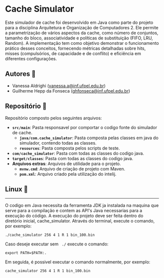 # Cache Simulator
Este simulador de cache foi desenvolvido em Java como parte do projeto para a disciplina Arquitetura e Organização de Computadores 2. Ele permite a parametrização de vários aspectos da cache, como número de conjuntos, tamanho do bloco, associatividade e políticas de substituição (FIFO, LRU, Random). A implementação tem como objetivo demonstrar o funcionamento prático desses conceitos, fornecendo métricas detalhadas sobre hits, misses (compulsórios, de capacidade e de conflito) e eficiência em diferentes configurações.

## Autores :busts_in_silhouette:
- Vanessa Aldrighi ([vanessa.a@inf.ufpel.edu.br](mailto:vanessa.a@inf.ufpel.edu.br))
- Guilherme Hepp da Fonseca ([ghfonseca@inf.ufpel.edu.br](mailto:ghfonseca@inf.ufpel.edu.br))


## Repositório :file_folder:
Repositório composto pelos seguintes arquivos:
- **`src/main`**: Pasta responsavel por comportar o codigo fonte do simulador de cache.
  - **`java/com.cache_simulator`**: Pasta composta pelas classes em java do simulador, contendo todas as classes.
  - **`resources`**: Pasta composta pelos scripts de teste.
- **`com/cache_simulator`**: Pasta com todas as classes do codigo java.
- **`target/classes`**: Pasta com todas as classes do codigo java.
- **Arquivos extras**: Arquivos de utilidade para o projeto.
  - **`mvnw.cmd`**: Arquivo de criação de projeto com Maven.
  - **`pom.xml`**: Arquivo criado pela utilização do intelij.

## Linux :penguin:

*****
O codigo em Java necessita da ferramenta JDK ja instalada na maquina que serve para a compilação e contem as API's Java necessarias para a execução do código.
A execução do projeto deve ser feita dentro do diretório inicial, cache_simulator.
Através do terminal, execute o comando, por exemplo:
```
./cache_simulator 256 4 1 R 1 bin_100.bin
```

Caso deseje executar sem ``` ./``` execute o comando:
```
export PATH=$PATH:.
```
Em seguida, é possivel executar o comando normalmente, por exemplo:
```
cache_simulator 256 4 1 R 1 bin_100.bin
```


